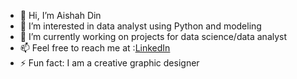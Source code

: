 - 👋 Hi, I’m Aishah Din
- 👀 I’m interested in data analyst using Python and modeling
- 🌱 I’m currently working on projects for data science/data analyst
- 📫 Feel free to reach me at :<a href=www.linkedin.com/in/nur-aishah-mohd-din>LinkedIn</a>
- ⚡ Fun fact: I am a creative graphic designer 

<!---
asyahdin/asyahdin is a ✨ special ✨ repository because its `README.md` (this file) appears on your GitHub profile.
You can click the Preview link to take a look at your changes.
--->
